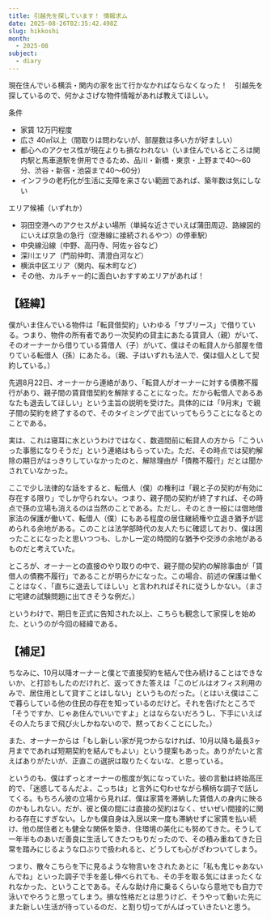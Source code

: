 ```yaml
---
title: 引越先を探しています！ 情報求ム
date: 2025-08-26T02:35:42.498Z
slug: hikkoshi
month:
  - 2025-08
subject:
  - diary
---
```

現在住んでいる横浜・関内の家を出て行かなかればならなくなった！　引越先を探しているので、何かよさげな物件情報があれば教えてほしい。

条件

* 家賃 12万円程度
* 広さ 40㎡以上（間取りは問わないが、部屋数は多い方が好ましい）
* 都心へのアクセス性が現在よりも損なわれない（いま住んでいるところは関内駅と馬車道駅を併用できるため、品川・新橋・東京・上野まで40〜60分、渋谷・新宿・池袋まで40〜60分）
* インフラの老朽化が生活に支障を来さない範囲であれば、築年数は気にしない

エリア候補（いずれか）

* 羽田空港へのアクセスがよい場所（単純な近さでいえば蒲田周辺、路線図的にいえば京急の急行（空港線に接続されるやつ）の停車駅）
* 中央線沿線（中野、高円寺、阿佐ヶ谷など）
* 深川エリア（門前仲町、清澄白河など）
* 横浜中区エリア（関内、桜木町など）
* その他、カルチャー的に面白いおすすめエリアがあれば！

## 【経緯】

僕がいま住んでいる物件は「転貸借契約」いわゆる「サブリース」で借りている。つまり、物件の所有者であり一次契約の貸主にあたる賃貸人（親）がいて、そのオーナーから借りている賃借人（子）がいて、僕はその転貸人から部屋を借りている転借人（孫）にあたる。（親、子はいずれも法人で、僕は個人として契約している。）

先週8月22日、オーナーから連絡があり、「転貸人がオーナーに対する債務不履行があり、親子間の賃貸借契約を解除することになった。だから転借人であるあなたも退去してほしい」という主旨の説明を受けた。具体的には「9月末」で親子間の契約を終了するので、そのタイミングで出ていってもらうことになるとのことである。

実は、これは寝耳に水というわけではなく、数週間前に転貸人の方から「こういった事態になりそうだ」という連絡はもらっていた。ただ、その時点では契約解除の期日がはっきりしていなかったのと、解除理由が「債務不履行」だとは聞かされていなかった。

ここで少し法律的な話をすると、転借人（僕）の権利は「親と子の契約が有効に存在する限り」でしか守られない。つまり、親子間の契約が終了すれば、その時点で孫の立場も消えるのは当然のことである。ただし、そのとき一般には借地借家法の保護が働いて、転借人（僕）にもある程度の居住継続権や立退き猶予が認められる余地がある。このことは法学部時代の友人たちに確認しており、僕は困ったことになったと思いつつも、しかし一定の時間的な猶予や交渉の余地があるものだと考えていた。

ところが、オーナーとの直接のやり取りの中で、親子間の契約の解除事由が「賃借人の債務不履行」であることが明らかになった。この場合、前述の保護は働くことはなく、「直ちに退去してほしい」と言われればそれに従うしかない。（まさに宅建の試験問題に出てきそうな例だ。）

というわけで、期日を正式に告知された以上、こちらも観念して家探しを始めた、というのが今回の経緯である。

## 【補足】

ちなみに、10月以降オーナーと僕とで直接契約を結んで住み続けることはできないか、と打診もしたのだけれど、返ってきた答えは「このビルはオフィス利用のみで、居住用として貸すことはしない」というものだった。（とはいえ僕はここで暮らしている他の住民の存在を知っているのだけど。それを告げたところで「そうですか、じゃあ住んでいいですよ」とはならないだろうし、下手にいえばその人たちまで飛び火しかねないので、黙っておくことにした。）

また、オーナーからは「もし新しい家が見つからなければ、10月以降も最長3ヶ月までであれば短期契約を結んでもよい」という提案もあった。ありがたいと言えばありがたいが、正直この選択は取りたくないな、と思っている。

というのも、僕はずっとオーナーの態度が気になっていた。彼の言動は終始高圧的で、「迷惑してるんだよ、こっちは」と言外に匂わせながら横柄な調子で話してくる。もちろん彼の立場から見れば、僕は家賃を滞納した賃借人の身内に映るのかもしれない。だが、彼と僕の間には直接の契約はなく、せいぜい間接的に関わる存在にすぎない。しかも僕自身は入居以来一度も滞納せずに家賃を払い続け、他の居住者とも健全な関係を築き、住環境の美化にも努めてきた。そうして一年半ものあいだ善良に生活してきたつもりだったので、その積み重ねてきた日常を踏みにじるような口ぶりで扱われると、どうしても心がざわついてしまう。

つまり、散々こちらを下に見るような物言いをされたあとに「私も鬼じゃあないんでね」といった調子で手を差し伸べられても、その手を取る気にはまったくなれなかった、ということである。そんな助け舟に乗るくらいなら意地でも自力で泳いでやろうと思ってしまう。損な性格だとは思うけど、そうやって動いた先にまた新しい生活が待っているのだ、と割り切ってがんばっていきたいと思う。